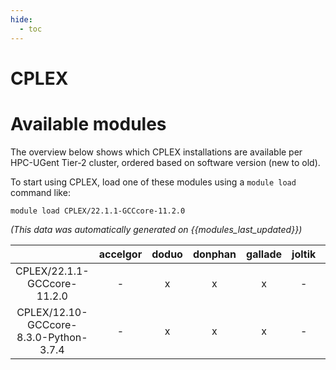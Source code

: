 ```yaml
---
hide:
  - toc
---
```


CPLEX
=====

# Available modules


The overview below shows which CPLEX installations are available per HPC-UGent Tier-2 cluster, ordered based on software version (new to old).

To start using CPLEX, load one of these modules using a `module load` command like:

```shell
module load CPLEX/22.1.1-GCCcore-11.2.0
```

*(This data was automatically generated on {{modules_last_updated}})*  

| |accelgor|doduo|donphan|gallade|joltik|shinx|
| :---: | :---: | :---: | :---: | :---: | :---: | :---: |
|CPLEX/22.1.1-GCCcore-11.2.0|-|x|x|x|-|-|
|CPLEX/12.10-GCCcore-8.3.0-Python-3.7.4|-|x|x|x|-|-|
